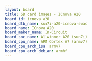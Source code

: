 ```yaml
---
layout: board
title: SD card images - ICnova A20
board_id: icnova_a20
board_dtb_name: sun7i-a20-icnova-swac
board_name: ICnova A20
board_maker_name: In-Circuit
board_soc_name: Allwinner A20 (sun7i)
board_cpu_name: ARM Cortex A7 (armv7)
board_cpu_arch_isa: armv7
board_cpu_arch_debian: armhf
---
```


